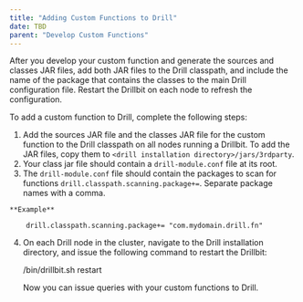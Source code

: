 ```yaml
---
title: "Adding Custom Functions to Drill"
date: TBD 
parent: "Develop Custom Functions"
---
```

After you develop your custom function and generate the sources and classes
JAR files, add both JAR files to the Drill classpath, and include the name of
the package that contains the classes to the main Drill configuration file.
Restart the Drillbit on each node to refresh the configuration.

To add a custom function to Drill, complete the following steps:

  1. Add the sources JAR file and the classes JAR file for the custom function to the Drill classpath on all nodes running a Drillbit. To add the JAR files, copy them to `<drill installation directory>/jars/3rdparty`.
  2. Your class jar file should contain a `drill-module.conf` file at its root. 
  3. The `drill-module.conf` file should contain the packages to scan for functions
  	`drill.classpath.scanning.package+=`. Separate package names with a comma.
	
    **Example**
		
		drill.classpath.scanning.package+= "com.mydomain.drill.fn"
  4. On each Drill node in the cluster, navigate to the Drill installation directory, and issue the following command to restart the Drillbit:
  
        <drill installation directory>/bin/drillbit.sh restart

     Now you can issue queries with your custom functions to Drill.
